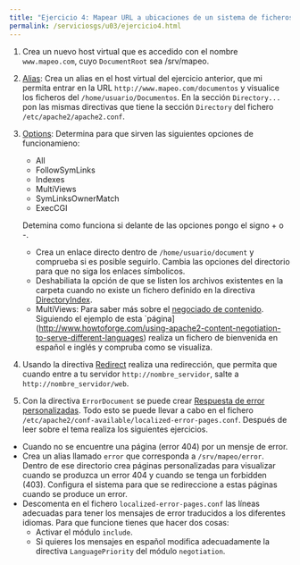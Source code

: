 ```yaml
---
title: "Ejercicio 4: Mapear URL a ubicaciones de un sistema de ficheros"
permalink: /serviciosgs/u03/ejercicio4.html
---
```


1. Crea un nuevo host virtual que es accedido con el nombre ``www.mapeo.com``, cuyo ``DocumentRoot``  sea /srv/mapeo. 

2. [Alias](http://httpd.apache.org/docs/2.4/mod/mod_alias.html#alias): Crea un alias en el host virtual del ejercicio anterior, que mi permita entrar en la 
URL ``http://www.mapeo.com/documentos`` y visualice los ficheros del ``/home/usuario/Documentos``. En la sección ``Directory...`` pon las mismas directivas que tiene la sección ``Directory`` del fichero ``/etc/apache2/apache2.conf``.

3. [Options](http://httpd.apache.org/docs/2.4/mod/core.html#options): Determina para que sirven las siguientes opciones de funcionamieno:

	* All
	* FollowSymLinks
	* Indexes
	* MultiViews
	* SymLinksOwnerMatch
	* ExecCGI

	Detemina como funciona si delante de las opciones pongo el signo + o -.

	* Crea un enlace directo dentro de ``/home/usuario/document`` y comprueba si es posible seguirlo. Cambia las opciones del directorio para que no siga los enlaces símbolicos.
	* Deshabiliata la opción de que se listen los archivos existentes en la carpeta cuando no existe un fichero definido en la directiva [DirectoryIndex](http://httpd.apache.org/docs/2.4/mod/mod_dir.html#directoryindex).
	* MultiViews: Para saber más sobre el [negociado de contenido](http://httpd.apache.org/docs/2.4/content-negotiation.html). Siguiendo el ejemplo de esta `página](http://www.howtoforge.com/using-apache2-content-negotiation-to-serve-different-languages) realiza un fichero de bienvenida en español e inglés y compruba como se visualiza.

4. Usando la directiva [Redirect](http://httpd.apache.org/docs/2.4/mod/mod_alias.html#redirect) realiza una redirección, que permita que cuando entre a tu servidor ``http://nombre_servidor``, salte a ``http://nombre_servidor/web``.

5. Con la directiva ``ErrorDocument`` se puede crear [Respuesta de error personalizadas](http://httpd.apache.org/docs/2.4/custom-error.html). Todo esto se puede llevar a cabo en el fichero ``/etc/apache2/conf-available/localized-error-pages.conf``. Después de leer sobre el tema realiza los siguientes ejercicios.

* Cuando no se encuentre una página (error 404) por un mensje de error.
* Crea un alias llamado ``error`` que corresponda a ``/srv/mapeo/error``. Dentro de ese directorio crea páginas personalizadas para visualizar cuando  se produzca un error 404 y cuando se tenga un forbidden (403). Configura el sistema para que se redireccione a estas páginas cuando se produce un error.
* Descomenta en el fichero ``localized-error-pages.conf`` las líneas adecuadas para tener los mensajes de error traducidos a los diferentes idiomas. Para que funcione tienes que hacer dos cosas:
	* Activar el módulo ``include``.
	* Si quieres los mensajes en español modifica adecuadamente la directiva ``LanguagePriority`` del módulo ``negotiation``.